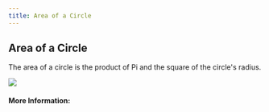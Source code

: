 ```yaml
---
title: Area of a Circle
---
```

## Area of a Circle

The area of a circle is the product of Pi and the square of the circle's radius.

<img src="http://etc.usf.edu/clipart/42900/42943/circle-49_42943_sm.gif">

#### More Information:
<!-- Please add any articles you think might be helpful to read before writing the article -->


